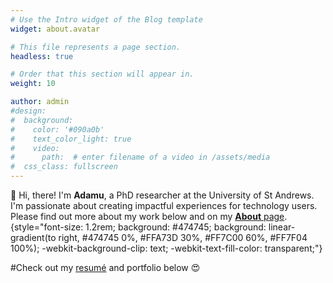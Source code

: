 ```yaml
---
# Use the Intro widget of the Blog template
widget: about.avatar

# This file represents a page section.
headless: true

# Order that this section will appear in.
weight: 10

author: admin
#design:
#  background:
#    color: '#090a0b'
#    text_color_light: true
#    video:
#      path:  # enter filename of a video in /assets/media
#  css_class: fullscreen
---
```


👋 Hi, there! I'm **Adamu**, a PhD researcher at the University of St Andrews. I'm passionate about creating impactful experiences for technology users. Please find out more about my work below and on my [**About** page](/authors/admin/#_index). 
{style="font-size: 1.2rem; background: #474745; background: linear-gradient(to right, #474745 0%, #FFA73D 30%, #FF7C00 60%, #FF7F04 100%); -webkit-background-clip: text; -webkit-text-fill-color: transparent;"}

#Check out my [resumé](/static/uploads/resume.pdf) and portfolio below 😍
